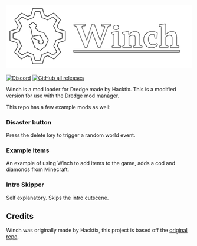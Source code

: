 ![Winch](./banner.png)

[![Discord](https://img.shields.io/discord/1097191320935735346?style=for-the-badge)](https://discord.gg/qFqPuTUAmD)
[![GitHub all releases](https://img.shields.io/github/downloads/DREDGE-Mods/Winch/total?style=for-the-badge)](https://github.com/DREDGE-Mods/Winch/releases)

Winch is a mod loader for Dredge made by Hacktix. This is a modified version for use with the Dredge mod manager.

This repo has a few example mods as well:

### Disaster button

Press the delete key to trigger a random world event.

### Example Items

An example of using Winch to add items to the game, adds a cod and diamonds from Minecraft.

### Intro Skipper

Self explanatory. Skips the intro cutscene.

## Credits

Winch was originally made by Hacktix, this project is based off the [original repo](https://github.com/Hacktix/Winch).

